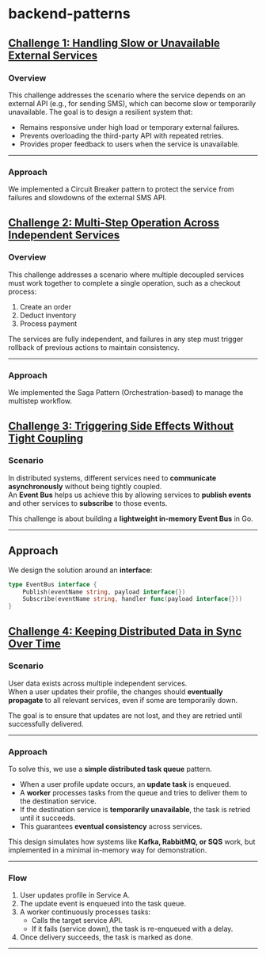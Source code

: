 # backend-patterns

## [Challenge 1: Handling Slow or Unavailable External Services](https://github.com/nima-abdpoor/backend-patterns/tree/Handling-Slow-or-Unavailable-External-Services)

### Overview

This challenge addresses the scenario where the service depends on an external API (e.g., for sending SMS), which can become slow or temporarily unavailable. The goal is to design a resilient system that:

* Remains responsive under high load or temporary external failures.
* Prevents overloading the third-party API with repeated retries.
* Provides proper feedback to users when the service is unavailable.

---

### Approach

We implemented a Circuit Breaker pattern to protect the service from failures and slowdowns of the external SMS API.

## [Challenge 2: Multi-Step Operation Across Independent Services](https://github.com/nima-abdpoor/backend-patterns/tree/Multi-Step-Operation-Across-Independent-Services)

### Overview

This challenge addresses a scenario where multiple decoupled services must work together to complete a single operation, such as a checkout process:

1. Create an order
2. Deduct inventory
3. Process payment

The services are fully independent, and failures in any step must trigger rollback of previous actions to maintain consistency.

---

### Approach

We implemented the Saga Pattern (Orchestration-based) to manage the multistep workflow.


## [Challenge 3: Triggering Side Effects Without Tight Coupling](https://github.com/nima-abdpoor/backend-patterns/tree/Triggering-Side-Effects-Without-Tight-Coupling)

### Scenario
In distributed systems, different services need to **communicate asynchronously** without being tightly coupled.  
An **Event Bus** helps us achieve this by allowing services to **publish events** and other services to **subscribe** to those events.

This challenge is about building a **lightweight in-memory Event Bus** in Go.

---

## Approach

We design the solution around an **interface**:

```go
type EventBus interface {
    Publish(eventName string, payload interface{})
    Subscribe(eventName string, handler func(payload interface{}))
}
```

## [Challenge 4: Keeping Distributed Data in Sync Over Time](https://github.com/nima-abdpoor/backend-patterns/tree/Keeping-Distributed-Data-in-Sync-Over-Time)

### Scenario
User data exists across multiple independent services.  
When a user updates their profile, the changes should **eventually propagate** to all relevant services, even if some are temporarily down.

The goal is to ensure that updates are not lost, and they are retried until successfully delivered.

---

### Approach

To solve this, we use a **simple distributed task queue** pattern.

- When a user profile update occurs, an **update task** is enqueued.
- A **worker** processes tasks from the queue and tries to deliver them to the destination service.
- If the destination service is **temporarily unavailable**, the task is retried until it succeeds.
- This guarantees **eventual consistency** across services.

This design simulates how systems like **Kafka, RabbitMQ, or SQS** work, but implemented in a minimal in-memory way for demonstration.

---

### Flow

1. User updates profile in Service A.
2. The update event is enqueued into the task queue.
3. A worker continuously processes tasks:
    - Calls the target service API.
    - If it fails (service down), the task is re-enqueued with a delay.
4. Once delivery succeeds, the task is marked as done.

---